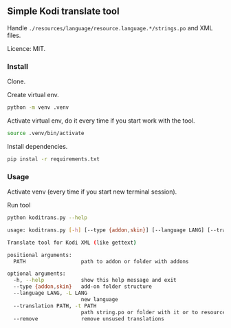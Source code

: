 ## Simple Kodi translate tool

Handle `./resources/language/resource.language.*/strings.po` and XML files.

Licence: MIT.


### Install

Clone.

Create virtual env.
```bash
python -m venv .venv
```

Activate virtual env, do it every time if you start work with the tool.
```bash
source .venv/bin/activate
```

Install dependencies.
```bash
pip instal -r requirements.txt
```

### Usage


Activate venv (every time if you start new terminal session).

Run tool
```bash
python koditrans.py --help

usage: koditrans.py [-h] [--type {addon,skin}] [--language LANG] [--translation PATH] [--remove] PATH [PATH ...]

Translate tool for Kodi XML (like gettext)

positional arguments:
  PATH                  path to addon or folder with addons

optional arguments:
  -h, --help            show this help message and exit
  --type {addon,skin}   add-on folder structure
  --language LANG, -L LANG
                        new language
  --translation PATH, -t PATH
                        path string.po or folder with it or to resource folder, default "."
  --remove              remove unsused translations
```
